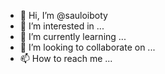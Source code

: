 - 👋 Hi, I’m @sauloiboty
- 👀 I’m interested in ...
- 🌱 I’m currently learning ...
- 💞️ I’m looking to collaborate on ...
- 📫 How to reach me ...

<!---
sauloiboty/sauloiboty is a ✨ special ✨ repository because its `README.md` (this file) appears on your GitHub profile.
You can click the Preview link to take a look at your changes.
--->
